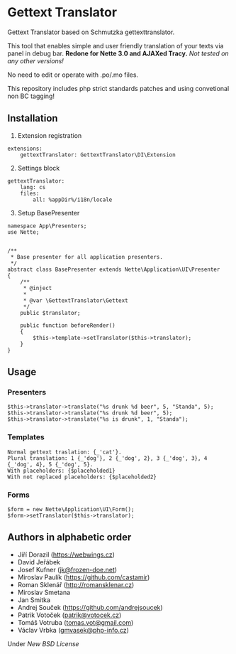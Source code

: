 Gettext Translator
===

Gettext Translator based on Schmutzka gettexttranslator.

This tool that enables simple and user friendly translation of your texts via panel in debug bar.
**Redone for Nette 3.0 and AJAXed Tracy.** *Not tested on any other versions!*

No need to edit or operate with .po/.mo files.

This repository includes php strict standards patches and using convetional non BC tagging!

## Installation
1. Extension registration
```
extensions:
    gettextTranslator: GettextTranslator\DI\Extension
```

2. Settings block
```
gettextTranslator:
    lang: cs
    files:
        all: %appDir%/i18n/locale
```

3. Setup BasePresenter
```
namespace App\Presenters;
use Nette;


/**
 * Base presenter for all application presenters.
 */
abstract class BasePresenter extends Nette\Application\UI\Presenter
{
    /**
     * @inject 
     *
     * @var \GettextTranslator\Gettext
     */
    public $translator;

    public function beforeRender()
    {
        $this->template->setTranslator($this->translator);
    }
}

```

## Usage

### Presenters

```
$this->translator->translate("%s drunk %d beer", 5, "Standa", 5);
$this->translator->translate("%s drunk %d beer", 5);
$this->translator->translate("%s is drunk", 1, "Standa");
```

### Templates
```
Normal gettext traslation: {_'cat'}.
Plural translation: 1 {_'dog'}, 2 {_'dog', 2}, 3 {_'dog', 3}, 4 {_'dog', 4}, 5 {_'dog', 5}.
With placeholders: {$placeholded1}
With not replaced placeholders: {$placeholded2}
```

### Forms
```
$form = new Nette\Application\UI\Form();
$form->setTranslator($this->translator);
```


## Authors in alphabetic order

- Jiří Dorazil (https://webwings.cz)
- David Jeřábek
- Josef Kufner (jk@frozen-doe.net)
- Miroslav Paulík (https://github.com/castamir)
- Roman Sklenář (http://romansklenar.cz)
- Miroslav Smetana
- Jan Smitka
- Andrej Souček (https://github.com/andrejsoucek)
- Patrik Votoček (patrik@votocek.cz)
- Tomáš Votruba (tomas.vot@gmail.com)
- Václav Vrbka (gmvasek@php-info.cz)


Under *New BSD License*

